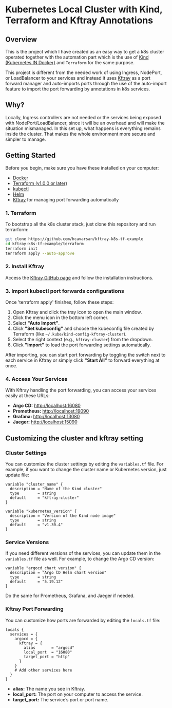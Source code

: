 # Kubernetes Local Cluster with Kind, Terraform and Kftray Annotations

## Overview

This is the project which I have created as an easy way to get a k8s cluster operated together with the automation part which is the use of [Kind (Kubernetes IN Docker)](https://kind.sigs.k8s.io/) and `Terraform` for the same purpose.

This project is different from the needed work of using Ingress, NodePort, or LoadBalancer to your services and instead it uses [Kftray](https://github.com/hcavarsan/kftray) as a port forward manager and auto-imports ports through the use of the auto-import feature to import the port forwarding by annotations in k8s services.

## Why?

Locally, Ingress controllers are not needed or the services being exposed with NodePort/LoadBalancer, since it will be an overhead and will make the situation mismanaged. In this set up, what happens is everything remains inside the cluster. That makes the whole environment more secure and simpler to manage.

## Getting Started

Before you begin, make sure you have these installed on your computer:

- [Docker](https://www.docker.com/get-started)
- [Terraform (v1.0.0 or later)](https://www.terraform.io/downloads.html)
- [kubectl](https://kubernetes.io/docs/tasks/tools/)
- [Helm](https://helm.sh/docs/intro/install/)
- [Kftray](https://github.com/hcavarsan/kftray) for managing port forwarding automatically

### 1. Terraform

To bootstrap all the k8s cluster stack, just clone this repository and run terrarform:

```bash
git clone https://github.com/hcavarsan/kftray-k8s-tf-example
cd kftray-k8s-tf-example/terraform
terraform init
terraform apply --auto-approve
```

### 2. Install Kftray

Access the [Kftray GitHub page](https://github.com/hcavarsan/kftray) and follow the installation instructions.

### 3. Import kubectl port forwards configurations

Once 'terraform apply' finishes, follow these steps:

1. Open Kftray and click the tray icon to open the main window.
2. Click the menu icon in the bottom left corner.
3. Select **"Auto Import"**.
4. Click **"Set kubeconfig"** and choose the kubeconfig file created by Terraform (like `~/.kube/kind-config-kftray-cluster`).
5. Select the right context (e.g., `kftray-cluster`) from the dropdown.
6. Click **"Import"** to load the port forwarding settings automatically.

After importing, you can start port forwarding by toggling the switch next to each service in Kftray or simply click **"Start All"** to forward everything at once.

### 4. Access Your Services

With Kftray handling the port forwarding, you can access your services easily at these URLs:

- **Argo CD:** [http://localhost:16080](http://localhost:16080)
- **Prometheus:** [http://localhost:19090](http://localhost:19090)
- **Grafana:** [http://localhost:13080](http://localhost:13080)
- **Jaeger:** [http://localhost:15090](http://localhost:15090)


## Customizing the cluster and kftray setting

### Cluster Settings

You can customize the cluster settings by editing the `variables.tf` file. For example, if you want to change the cluster name or Kubernetes version, just update file:

```hcl
variable "cluster_name" {
  description = "Name of the Kind cluster"
  type        = string
  default     = "kftray-cluster"
}

variable "kubernetes_version" {
  description = "Version of the Kind node image"
  type        = string
  default     = "v1.30.4"
}
```

### Service Versions

If you need different versions of the services, you can update them in the `variables.tf` file as well. For example, to change the Argo CD version:

```hcl
variable "argocd_chart_version" {
  description = "Argo CD Helm chart version"
  type        = string
  default     = "5.19.12"
}
```

Do the same for Prometheus, Grafana, and Jaeger if needed.

### Kftray Port Forwarding

You can customize how ports are forwarded by editing the `locals.tf` file:

```hcl
locals {
  services = {
    argocd = {
      kftray = {
        alias       = "argocd"
        local_port  = "16080"
        target_port = "http"
      }
    }
    # Add other services here
  }
}
```

- **alias:** The name you see in Kftray.
- **local_port:** The port on your computer to access the service.
- **target_port:** The service’s port or port name.
